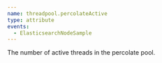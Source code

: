 ```yaml
---
name: threadpool.percolateActive
type: attribute
events:
  - ElasticsearchNodeSample
---
```


The number of active threads in the percolate pool.